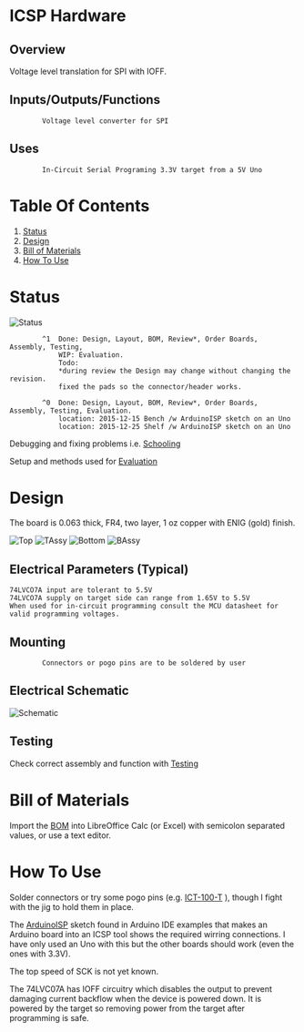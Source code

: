 # ICSP Hardware

## Overview

Voltage level translation for SPI with IOFF.

## Inputs/Outputs/Functions

```
        Voltage level converter for SPI
```


## Uses

```
        In-Circuit Serial Programing 3.3V target from a 5V Uno
```


# Table Of Contents

1. [Status](#status)
2. [Design](#design)
3. [Bill of Materials](#bill-of-materials)
4. [How To Use](#how-to-use)


# Status

![Status](./status_icon.png "ICSP Status")

```
        ^1  Done: Design, Layout, BOM, Review*, Order Boards, Assembly, Testing,
            WIP: Evaluation.
            Todo:  
            *during review the Design may change without changing the revision.
            fixed the pads so the connector/header works.

        ^0  Done: Design, Layout, BOM, Review*, Order Boards, Assembly, Testing, Evaluation.
            location: 2015-12-15 Bench /w ArduinoISP sketch on an Uno 
            location: 2015-12-25 Shelf /w ArduinoISP sketch on an Uno 
```

Debugging and fixing problems i.e. [Schooling](./Schooling/)

Setup and methods used for [Evaluation](./Evaluation/)


# Design

The board is 0.063 thick, FR4, two layer, 1 oz copper with ENIG (gold) finish.

![Top](./Documents/15321,Top.png "ICSP Top")
![TAssy](./Documents/15321,TAssy.jpg "ICSP Top Assy")
![Bottom](./Documents/15321,Bottom.png "ICSP Bottom")
![BAssy](./Documents/15321,BAssy.jpg "ICSP Bottom Assy")

## Electrical Parameters (Typical)

```
74LVCO7A input are tolerant to 5.5V
74LVCO7A supply on target side can range from 1.65V to 5.5V
When used for in-circuit programming consult the MCU datasheet for valid programming voltages.
```

## Mounting

```
        Connectors or pogo pins are to be soldered by user
```

## Electrical Schematic

![Schematic](./Documents/15321,Schematic.png "ICSP Schematic")

## Testing

Check correct assembly and function with [Testing](./Testing/)


# Bill of Materials

Import the [BOM](./Design/15321,BOM.csv) into LibreOffice Calc (or Excel) with semicolon separated values, or use a text editor.


# How To Use

Solder connectors or try some pogo pins (e.g. [ICT-100-T] ), though I fight with the jig to hold them in place.

[ICT-100-T]: http://www.mouser.com/Search/Refine.aspx?Keyword=ICT-100-T

The [ArduinoISP] sketch found in Arduino IDE examples that makes an Arduino board into an ICSP tool shows the required wirring connections. I have only used an Uno with this but the other boards should work (even the ones with 3.3V). 

[ArduinoISP]: https://github.com/arduino/Arduino/blob/master/build/shared/examples/11.ArduinoISP/ArduinoISP/ArduinoISP.ino

The top speed of SCK is not yet known.

The 74LVC07A has IOFF circuitry which disables the output to prevent damaging current backflow when the device is powered down. It is powered by the target so removing power from the target after programming is safe.








